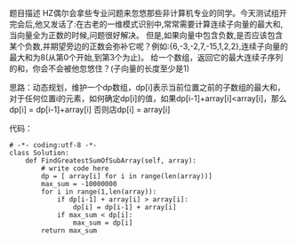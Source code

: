 题目描述
HZ偶尔会拿些专业问题来忽悠那些非计算机专业的同学。今天测试组开完会后,他又发话了:在古老的一维模式识别中,常常需要计算连续子向量的最大和,当向量全为正数的时候,问题很好解决。
但是,如果向量中包含负数,是否应该包含某个负数,并期望旁边的正数会弥补它呢？例如:{6,-3,-2,7,-15,1,2,2},连续子向量的最大和为8(从第0个开始,到第3个为止)。
给一个数组，返回它的最大连续子序列的和，你会不会被他忽悠住？(子向量的长度至少是1)

思路：动态规划，维护一个dp数组，dp[i]表示当前位置之前的子数组的最大和，对于任何位置i的元素，如何确定dp[i]的值，如果dp[i-1]+array[i]<array[i]，那么dp[i] = dp[i-1]+array[i]
否则店dp[i] = array[i]

代码：
```
# -*- coding:utf-8 -*-
class Solution:
    def FindGreatestSumOfSubArray(self, array):
        # write code here
        dp = [ array[i] for i in range(len(array))]
        max_sum = -10000000
        for i in range(1,len(array)):
            if dp[i-1] + array[i] > array[i]:
                dp[i] = dp[i-1] + array[i]
            if max_sum < dp[i]:
                max_sum = dp[i]
        return max_sum
```
